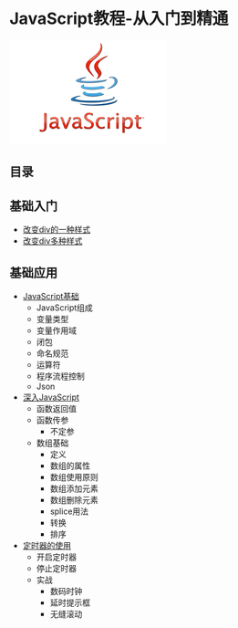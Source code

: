 # JavaScript教程-从入门到精通
![Alt text](https://github.com/Harrdy2018/JavaScript/blob/master/js.png)
## 目录
## 基础入门
* [改变div的一种样式](https://github.com/Harrdy2018/JavaScript/edit/master/ex1.html)
* [改变div多种样式](https://github.com/Harrdy2018/JavaScript/edit/master/ex2.html)
## 基础应用
* [JavaScript基础](https://github.com/Harrdy2018/JavaScript/blob/master/JavaScript%E5%9F%BA%E7%A1%80.md)
  * JavaScript组成
  * 变量类型
  * 变量作用域
  * 闭包
  * 命名规范
  * 运算符
  * 程序流程控制
  * Json
* [深入JavaScript](https://github.com/Harrdy2018/JavaScript/blob/master/%E6%B7%B1%E5%85%A5JavaScript.md)
  * 函数返回值
  * 函数传参
    * 不定参
  * 数组基础
    * 定义
    * 数组的属性
    * 数组使用原则
    * 数组添加元素
    * 数组删除元素
    * splice用法
    * 转换
    * 排序
* [定时器的使用](https://github.com/Harrdy2018/JavaScript/blob/master/%E5%AE%9A%E6%97%B6%E5%99%A8%E7%9A%84%E4%BD%BF%E7%94%A8.md)
  * 开启定时器
  * 停止定时器
  * 实战
    * 数码时钟
    * 延时提示框
    * 无缝滚动
